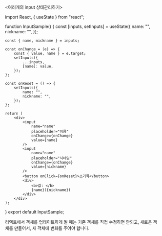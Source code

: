 <여러개의 input 상태관리하기>

import React, { useState } from "react";

function InputSample() {
    const [inputs, setInputs] = useState({
        name: "",
        nickname: "",
    });

    const { name, nickname } = inputs;

    const onChange = (e) => {
        const { value, name } = e.target;
        setInputs({
            ...inputs,
            [name]: value,
        });
    };

    const onReset = () => {
        setInputs({
            name: "",
            nickname: "",
        });
    };

    return (
        <div>
            <input
                name="name"
                placeholder="이름"
                onChange={onChange}
                value={name}
            />
            <input
                name="name"
                placeholder="닉네임"
                onChange={onChange}
                value={nickname}
            />
            <button onClick={onReset}>초기화</button>
            <div>
                <b>값: </b>
                {name}({nickname})
            </div>
        </div>
    );
}
export default InputSample;

리엑트에서 객체를 업데이트하게 될 때는 기존 객체를 직접 수정하면 안되고, 새로운 객체를 만들어서, 새 객체에 변화를 주어야 합니다.

